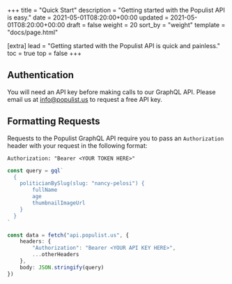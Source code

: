 +++
title = "Quick Start"
description = "Getting started with the Populist API is easy."
date = 2021-05-01T08:20:00+00:00
updated = 2021-05-01T08:20:00+00:00
draft = false
weight = 20
sort_by = "weight"
template = "docs/page.html"

[extra]
lead = "Getting started with the Populist API is quick and painless."
toc = true
top = false
+++

## Authentication

You will need an API key before making calls to our GraphQL API.  Please email us at <a href="mailto:info@populist.us" >info@populist.us</a> to request a free API key.

## Formatting Requests

Requests to the Populist GraphQL API require you to pass an `Authorization` header with your request in the following format:
```
Authorization: "Bearer <YOUR TOKEN HERE>"
```

```typescript
const query = gql`
  {
	politicianBySlug(slug: "nancy-pelosi") {
        fullName
        age
        thumbnailImageUrl
    }  
  }
`

const data = fetch("api.populist.us", {
    headers: {
        "Authorization": "Bearer <YOUR API KEY HERE>",
        ...otherHeaders
    },
    body: JSON.stringify(query)
})
```

